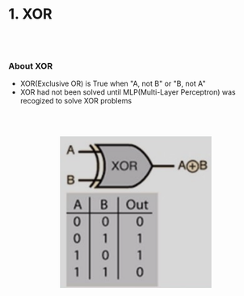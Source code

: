 # 1. XOR

<br>
<br>

### About XOR
- XOR(Exclusive OR) is True when "A, not B" or "B, not A"
- XOR had not been solved until MLP(Multi-Layer Perceptron) was recogized to solve XOR problems

<br>
<br>

<!-- XOR IMAGE -->
<p align="center">
	<img src="https://github.com/lmhljhlmhljh/pytorch_practice/blob/master/assets/Xor.png" width="300px" height="300px">
</p>

